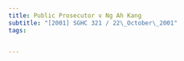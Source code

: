 ```yaml
---
title: Public Prosecutor v Ng Ah Kang 
subtitle: "[2001] SGHC 321 / 22\_October\_2001"
tags:


---
```


